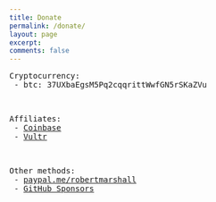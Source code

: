 ```yaml
---
title: Donate
permalink: /donate/
layout: page
excerpt: 
comments: false
---
```


<pre>
Cryptocurrency:
 - btc: 37UXbaEgsM5Pq2cqqrittWwfGN5rSKaZVu
</pre>

<br />

<pre>
Affiliates:
 - <a href="https://www.coinbase.com/join/marsha_ogl" target="_blank">Coinbase</a>
 - <a href="https://www.vultr.com/?ref=8731226-6G" target="_blank">Vultr</a>
</pre>

<br />

<pre>
Other methods:
 - <a href="https://www.paypal.com/paypalme/robertmarshall" target="_blank">paypal.me/robertmarshall</a>
 - <a href="https://github.com/sponsors/robert-marshall" target="_blank">GitHub Sponsors</a>
</pre>
